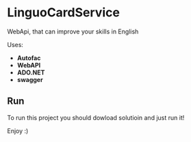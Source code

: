 # LinguoCardService
WebApi, that can improve your skills in English

Uses:

 * __Autofac__
 * __WebAPI__
 * __ADO.NET__
 * __swagger__

## Run
To run this project you should dowload solutioin and just run it!

Enjoy :)
